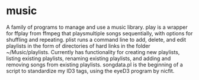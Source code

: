 # music
A family of programs to manage and use a music library.
play is a wrapper for ffplay from ffmpeg that playsmultiple songs sequentially,
with options for shuffling and repeating.
plist runs a command line to add, delete, and edit playlists in the form of 
directories of hard links in the folder ~/Music/playlists. Currently has
functionality for creating new playlists, listing existing playlists, renaming
existing playlists, and adding and removing songs from existing playlists.
songdata.pl is the beginning of a script to standardize my ID3 tags, using the
eyeD3 program by nicfit.
